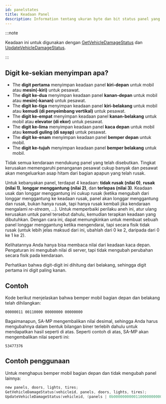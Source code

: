 ```yaml
---
id: panelstates
title: Keadaan Panel
description: Information tentang ukuran byte dan bit status panel yang sesuai.
---
```


:::note

Keadaan ini untuk digunakan dengan [GetVehicleDamageStatus](../functions/GetVehicleDamageStatus) dan [UpdateVehicleDamageStatus](../functions/UpdateVehicleDamageStatus).

:::

## Digit ke-sekian menyimpan apa?

- The **digit pertama** menyimpan keadaan panel **kiri-depan** untuk mobil atau **mesin(-kiri)** untuk pesawat.
- The **digit ke-dua** menyimpan keadaan panel **kanan-depan** untuk mobil atau **mesin(-kanan)** untuk pesawat.
- The **digit ke-tiga** menyimpan keadaan panel **kiri-belakang** untuk mobil atau **kemudi (di penyeimbang vertikal)** untuk pesawat.
- The **digit ke-empat** menyimpan keadaan panel **kanan-belakang** untuk mobil atau **elevator (di ekor)** untuk pesawat.
- The **digit ke-lima** menyimpan keadaan panel **kaca depan** untuk mobil atau **kemudi guling (di sayap)** untuk pesawat.
- The **digit ke-enam** menyimpan keadaan panel **bemper depan** untuk mobil.
- The **digit ke-tujuh** menyimpan keadaan panel **bemper belakang** untuk mobil.

Tidak semua kendaraan mendukung panel yang telah disebutkan. Tingkat kerusakan memengaruhi penanganan pesawat cukup banyak dan pesawat akan mengeluarkan asap hitam dari bagian apapun yang telah rusak.

Untuk kebanyakan panel, terdapat 4 keadaan: **tidak rusak (nilai 0)**, **rusak (nilai 1)**, **longgar menggantung (nilai 2)**, dan **terlepas (nilai 3)**. Keadaan usak dan longgar menggantung ini cukup rusak (ketika mengubah dari longgar menggantung ke keadaan rusak, panel akan longgar menggantung dan rusak, bukan hanya rusak, tapi hanya rusak kembali jika kendaraan mengalami _re-stream_, ...). Untuk memperbaiki perilaku aneh ini, atur ulang kerusakan untuk panel tersebut dahulu, kemudian terapkan keadaan yang dibutuhkan. Dengan cara ini, dapat memungkinkan untuk membuat sebuah panel longgar menggantung ketika mengendarai, tapi secara fisik tidak rusak (untuk lebih jelas maksud dari ini, ubahlah dari 0 ke 2, daripada dari 0 ke 1 ke 2).

Kelihatannya Anda hanya bisa membaca nilai dari keadaan kaca depan. Pengaturan ini mengubah nilai di server, tapi tidak mengubah perubahan secara fisik pada kendaraan.

Perhatikan bahwa digit-digit ini dihitung dari belakang, sehingga digit pertama ini digit paling kanan.

## Contoh

Kode berikut menjelaskan bahwa bemper mobil bagian depan dan belakang telah dihilangkan:

`00000011 00110000 00000000 00000000`

Bagaimanapun, SA-MP mengembalikan nilai desimal, sehingga Anda harus mengubahnya dalam bentuk bilangan biner terlebih dahulu untuk mendapatkan hasil seperti di atas. Seperti contoh di atas, SA-MP akan mengembalikan nilai seperti ini:

`53477376`

## Contoh penggunaan

Untuk menghapus bemper mobil bagian depan dan tidak mengubah panel lainnya:

```c
new panels, doors, lights, tires;
GetVehicleDamageStatus(vehicleid, panels, doors, lights, tires);
UpdateVehicleDamageStatus(vehicleid, (panels | 0b00000000001100000000000000000000), doors, lights, tires); // Bagian '0b' artinya adalah nilai panels dibaca dalam bentuk biner. Sama seperti '0x' menandakan bilangan heksadesimal.
```
